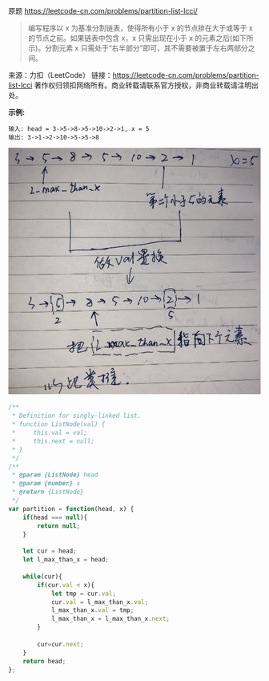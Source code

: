 原题 https://leetcode-cn.com/problems/partition-list-lcci/

> 编写程序以 x 为基准分割链表，使得所有小于 x 的节点排在大于或等于 x 的节点之前。如果链表中包含 x，x 只需出现在小于 x 的元素之后(如下所示)。分割元素 x 只需处于“右半部分”即可，其不需要被置于左右两部分之间。

来源：力扣（LeetCode）
链接：https://leetcode-cn.com/problems/partition-list-lcci
著作权归领扣网络所有。商业转载请联系官方授权，非商业转载请注明出处。

**示例:**
```
输入: head = 3->5->8->5->10->2->1, x = 5
输出: 3->1->2->10->5->5->8
```
![partition-list-lcci](./../../../assets/algorithm/linked-list/partition-list-lcci.jpg)

```js
/**
 * Definition for singly-linked list.
 * function ListNode(val) {
 *     this.val = val;
 *     this.next = null;
 * }
 */
/**
 * @param {ListNode} head
 * @param {number} x
 * @return {ListNode}
 */
var partition = function(head, x) {
    if(head === null){
        return null;
    }

    let cur = head;
    let l_max_than_x = head;

    while(cur){
        if(cur.val < x){
            let tmp = cur.val;
            cur.val = l_max_than_x.val;
            l_max_than_x.val = tmp;
            l_max_than_x = l_max_than_x.next;
        }

        cur=cur.next;
    }
    return head;
};
```
